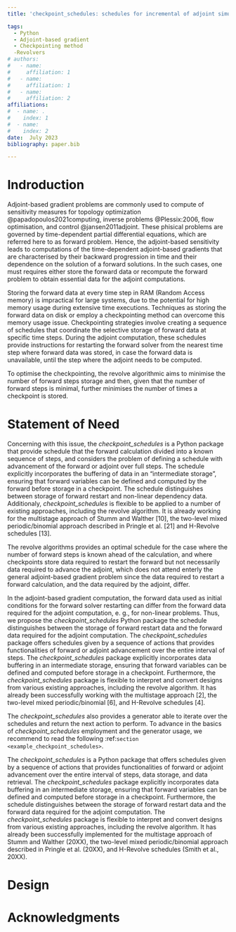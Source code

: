 ```yaml
---
title: 'checkpoint_schedules: schedules for incremental of adjoint simulations.'

tags:
  - Python
  - Adjoint-based gradient
  - Checkpointing method
  -Revolvers
# authors:
#   - name: 
#     affiliation: 1
#   - name: 
#     affiliation: 1
#   - name: 
#     affiliation: 2
affiliations:
#  - name: .
#    index: 1
#  - name:  
#    index: 2
date:  July 2023
bibliography: paper.bib

---
```

# Indroduction

Adjoint-based gradient problems are commonly used to compute of sensitivity measures for topology optimization @papadopoulos2021computing, inverse problems @Plessix:2006, flow optimisation, and control @jansen2011adjoint. These phisical problems are governed by time-dependent partial differential equations, which are referred here to as forward problem. Hence, the adjoint-based sensitivity leads to computations of the time-dependent adjoint-based gradients that are characterised by their backward progression in time and their dependence on the solution of a forward solutions. In the such cases, one must requires either store the forward data or recompute the forward problem to obtain essential data for the adjoint computations.

Storing the forward data at every time step in RAM (Random Access memory) is impractical for large systems, due to the potential for high memory usage during extensive time executions. Techniques as storing the forward data on disk or employ a checkpointing method can overcome this memory usage issue. Checkpointing strategies involve creating a sequence of schedules that coordinate the selective storage of forward data at specific time steps. During the adjoint computation, these schedules provide instructions for restarting the forward solver from the nearest time step where forward data was stored, in case the forward data is unavailable, until the step where the adjoint needs to be computed. 

To optimise the checkpointing, the revolve algorithmic aims to minimise the number of forward steps storage and then, given that the number of forward steps is minimal, further minimises the number of times a checkpoint is stored. 

# Statement of Need

Concerning with this issue, the *checkpoint_schedules* is a Python package that provide schedule that the forward calculation divided into a known sequence of steps, and considers the 
problem of defining a schedule with advancement of the forward or adjoint over full steps. The schedule explicitly incorporates the buffering of data in an “intermediate storage”, 
ensuring that forward variables can be defined and computed by the forward before storage in a checkpoint. The schedule distinguishes between storage of forward restart and non-linear 
dependency data. Additionaly, *checkpoint_schedules* is flexible to be applied to a number of existing approaches, including the revolve algorithm. It is already working for the multistage  approach of Stumm and Walther [10], the two-level mixed periodic/binomial approach described in Pringle et al. [21] and H-Revolve schedules [13].

The revolve algorithms provides an optimal schedule for the case where the number of forward steps is known ahead of the calculation, and where checkpoints store data required to restart the forward but not necessarily data required to advance the adjoint, which does not attend enterly the general adjoint-based gradient problem since the data required to restart a forward calculation, and the data required by the adjoint, differ. 

In the adjoint-based gradient computation, the forward data used as initial conditions for the forward solver 
restarting can differ from the forward data required for the adjoint computation, e. g., for non-linear 
problems. Thus, we propose the *checkpoint_schedules* Python package the schedule distinguishes between the storage of forward restart data and the forward data required for the adjoint 
computation. The *checkpoint_schedules* package offers schedules given by a sequence of actions that provides functionalities 
of forward or adjoint advancement over the entire interval of steps. The *checkpoint_schedules* package explicitly incorporates data
buffering in an intermediate storage, ensuring that forward variables can be defined and computed before storage in a checkpoint. 
Furthermore, the *checkpoint_schedules* package is flexible to interpret and convert designs from various existing approaches, 
including the revolve algorithm. It has already been successfully working with the multistage approach [2], the two-level mixed 
periodic/binomial [6], and H-Revolve schedules [4]. 

The *checkpoint_schedules* also provides a generator able to iterate over the schedules and return the next action to perform. To advance 
in the basics of *checkpoint_schedules* employment and the generator usage, we recommend to read the following 
:ref:`section <example_checkpoint_schedules>`.



The *checkpoint_schedules* is a Python package that offers schedules given by a sequence of actions that provides 
functionalities of forward or adjoint advancement over the entire interval of steps, data storage, and data retrieval.
The *checkpoint_schedules* package explicitly incorporates data buffering in an intermediate storage, ensuring that forward 
variables can be defined and computed before storage in a checkpoint. Furthermore, the schedule distinguishes 
between the storage of forward restart data and the forward data required for the adjoint computation. The *checkpoint_schedules* package 
is flexible to interpret and convert designs from various existing approaches, including the revolve algorithm. It has already been 
successfully implemented for the multistage approach of Stumm and Walther (20XX), the two-level mixed periodic/binomial approach described 
in Pringle et al. (20XX), and H-Revolve schedules (Smith et al., 20XX). 

# Design

# Acknowledgments
